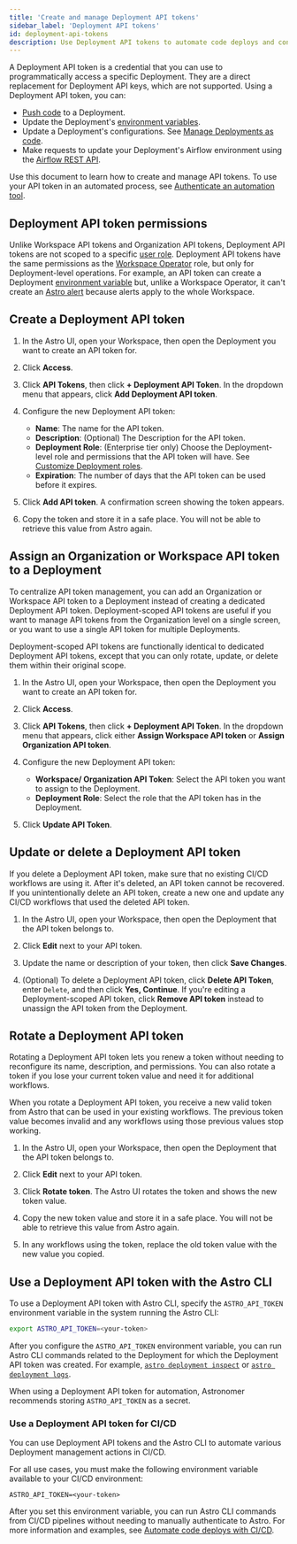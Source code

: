 ```yaml
---
title: 'Create and manage Deployment API tokens'
sidebar_label: 'Deployment API tokens'
id: deployment-api-tokens
description: Use Deployment API tokens to automate code deploys and configuration changes to a Deployment.
---
```


A Deployment API token is a credential that you can use to programmatically access a specific Deployment. They are a direct replacement for Deployment API keys, which are not supported. Using a Deployment API token, you can:

- [Push code](deploy-code.md) to a Deployment.
- Update the Deployment's [environment variables](environment-variables.md).
- Update a Deployment's configurations. See [Manage Deployments as code](manage-deployments-as-code.md).
- Make requests to update your Deployment's Airflow environment using the [Airflow REST API](airflow-api.md).

Use this document to learn how to create and manage API tokens. To use your API token in an automated process, see [Authenticate an automation tool](automation-authentication.md).

## Deployment API token permissions

Unlike Workspace API tokens and Organization API tokens, Deployment API tokens are not scoped to a specific [user role](user-permissions.md). Deployment API tokens have the same permissions as the [Workspace Operator](user-permissions.md#workspace-roles) role, but only for Deployment-level operations. For example, an API token can create a Deployment [environment variable](environment-variables.md) but, unlike a Workspace Operator, it can't create an [Astro alert](alerts.md) because alerts apply to the whole Workspace.

## Create a Deployment API token

1. In the Astro UI, open your Workspace, then open the Deployment you want to create an API token for.

2. Click **Access**.

3. Click **API Tokens**, then click **+ Deployment API Token**. In the dropdown menu that appears, click **Add Deployment API token**.

4. Configure the new Deployment API token:

    - **Name**: The name for the API token.
    - **Description**: (Optional) The Description for the API token.
    - **Deployment Role**: (Enterprise tier only) Choose the Deployment-level role and permissions that the API token will have. See [Customize Deployment roles](customize-deployment-roles.md).
    - **Expiration**: The number of days that the API token can be used before it expires.

5. Click **Add API token**. A confirmation screen showing the token appears.

6. Copy the token and store it in a safe place. You will not be able to retrieve this value from Astro again.

## Assign an Organization or Workspace API token to a Deployment

To centralize API token management, you can add an Organization or Workspace API token to a Deployment instead of creating a dedicated Deployment API token. Deployment-scoped API tokens are useful if you want to manage API tokens from the Organization level on a single screen, or you want to use a single API token for multiple Deployments.

Deployment-scoped API tokens are functionally identical to dedicated Deployment API tokens, except that you can only rotate, update, or delete them within their original scope.

1. In the Astro UI, open your Workspace, then open the Deployment you want to create an API token for.

2. Click **Access**.

3. Click **API Tokens**, then click **+ Deployment API Token**. In the dropdown menu that appears, click either **Assign Workspace API token** or **Assign Organization API token**.

4. Configure the new Deployment API token:

    - **Workspace/ Organization API Token**: Select the API token you want to assign to the Deployment.
    - **Deployment Role**: Select the role that the API token has in the Deployment.

5. Click **Update API Token**.

## Update or delete a Deployment API token

If you delete a Deployment API token, make sure that no existing CI/CD workflows are using it. After it's deleted, an API token cannot be recovered. If you unintentionally delete an API token, create a new one and update any CI/CD workflows that used the deleted API token.

1. In the Astro UI, open your Workspace, then open the Deployment that the API token belongs to.

2. Click **Edit** next to your API token.

3. Update the name or description of your token, then click **Save Changes**.

4. (Optional) To delete a Deployment API token, click **Delete API Token**, enter `Delete`, and then click **Yes, Continue**. If you're editing a Deployment-scoped API token, click **Remove API token** instead to unassign the API token from the Deployment.

## Rotate a Deployment API token

Rotating a Deployment API token lets you renew a token without needing to reconfigure its name, description, and permissions. You can also rotate a token if you lose your current token value and need it for additional workflows.

When you rotate a Deployment API token, you receive a new valid token from Astro that can be used in your existing workflows. The previous token value becomes invalid and any workflows using those previous values stop working.

1. In the Astro UI, open your Workspace, then open the Deployment that the API token belongs to.

2. Click **Edit** next to your API token.

3. Click **Rotate token**. The Astro UI rotates the token and shows the new token value.

4. Copy the new token value and store it in a safe place. You will not be able to retrieve this value from Astro again.

5. In any workflows using the token, replace the old token value with the new value you copied.

## Use a Deployment API token with the Astro CLI

To use a Deployment API token with Astro CLI, specify the `ASTRO_API_TOKEN` environment variable in the system running the Astro CLI:

```sh
export ASTRO_API_TOKEN=<your-token>
```

After you configure the `ASTRO_API_TOKEN` environment variable, you can run Astro CLI commands related to the Deployment for which the Deployment API token was created. For example, [`astro deployment inspect`](cli/astro-deployment-inspect.md) or [`astro deployment logs`](cli/astro-deployment-logs.md).

When using a Deployment API token for automation, Astronomer recommends storing `ASTRO_API_TOKEN` as a secret.

### Use a Deployment API token for CI/CD

You can use Deployment API tokens and the Astro CLI to automate various Deployment management actions in CI/CD.

For all use cases, you must make the following environment variable available to your CI/CD environment:

```text
ASTRO_API_TOKEN=<your-token>
```

After you set this environment variable, you can run Astro CLI commands from CI/CD pipelines without needing to manually authenticate to Astro. For more information and examples, see [Automate code deploys with CI/CD](set-up-ci-cd.md).
